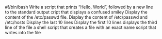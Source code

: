 #!/bin/bash
Write a script that prints “Hello, World”, followed by a new line to the standard output
cript that displays a confused smiley
Display the content of the /etc/passwd file.
Display the content of /etc/passwd and /etc/hosts
Display the last 10 lines
Display the first 10 lines
displays the third line of the file
a shell script that creates a file with an exact name
script that writes into the file
